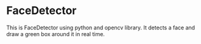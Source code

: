 # FaceDetector
This is FaceDetector using python and opencv library. 
It detects a face and draw a green box around it in real time.
